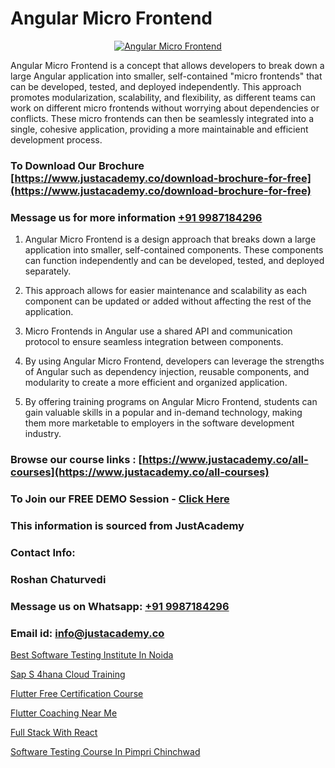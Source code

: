 # Angular Micro Frontend

<p align="center">
  <a href="https://justacademy.co/course-detail/angular-training">
    <img src="https://justacademy.co/storage2/course_image/1676637041_course_image.webp" alt="Angular Micro Frontend">
  </a>
</p>


Angular Micro Frontend is a concept that allows developers to break down a large Angular application into smaller, self-contained "micro frontends" that can be developed, tested, and deployed independently. This approach promotes modularization, scalability, and flexibility, as different teams can work on different micro frontends without worrying about dependencies or conflicts. These micro frontends can then be seamlessly integrated into a single, cohesive application, providing a more maintainable and efficient development process. 
### To Download Our Brochure [https://www.justacademy.co/download-brochure-for-free](https://www.justacademy.co/download-brochure-for-free)
### Message us for more information [+91 9987184296](https://api.whatsapp.com/send?phone=919987184296)
1) Angular Micro Frontend is a design approach that breaks down a large application into smaller, self-contained components.
These components can function independently and can be developed, tested, and deployed separately.

2) This approach allows for easier maintenance and scalability as each component can be updated or added without affecting the rest of the application.

3) Micro Frontends in Angular use a shared API and communication protocol to ensure seamless integration between components.

4) By using Angular Micro Frontend, developers can leverage the strengths of Angular such as dependency injection, reusable components, and modularity to create a more efficient and organized application.

5) By offering training programs on Angular Micro Frontend, students can gain valuable skills in a popular and in-demand technology, making them more marketable to employers in the software development industry.

### Browse our course links : [https://www.justacademy.co/all-courses](https://www.justacademy.co/all-courses) 
### To Join our FREE DEMO Session - [Click Here](https://www.justacademy.co/register-for-course-demo)


### This information is sourced from JustAcademy
### Contact Info:
### Roshan Chaturvedi
### Message us on Whatsapp: [+91 9987184296](https://api.whatsapp.com/send?phone=919987184296)
### Email id: [info@justacademy.co](mailto:info@justacademy.co)
                
[Best Software Testing Institute In Noida](https://www.linkedin.com/pulse/best-software-testing-institute-noida-justacademy-san-jose-gjkvf?trackingId=dgd00EJu6Bv6op28cBFPRw%3D%3D&lipi=urn%3Ali%3Apage%3Ad_flagship3_company_admin%3BNvzTf3fnQO%2BVBqBGA8b0%2Bw%3D%3D)

[Sap S 4hana Cloud Training](https://www.linkedin.com/pulse/sap-4hana-cloud-training-justacademy-sunnyvale-6itfc/)

[Flutter Free Certification Course](https://medium.com/@AkashSingh2052/flutter-free-certification-course-17c1adf6819f)

[Flutter Coaching Near Me](https://medium.com/@pzade254/flutter-coaching-near-me-106b40ac2e50)

[Full Stack With React](https://justacademyin.github.io/justacademy/full-stack-with-react)

[Software Testing Course In Pimpri Chinchwad](https://justacademyin.github.io/justacademy/software-testing-course-in-pimpri-chinchwad)

